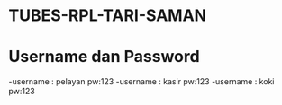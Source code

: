 # TUBES-RPL-TARI-SAMAN

# Username dan Password
-username : pelayan pw:123
-username : kasir pw:123
-username : koki pw:123
